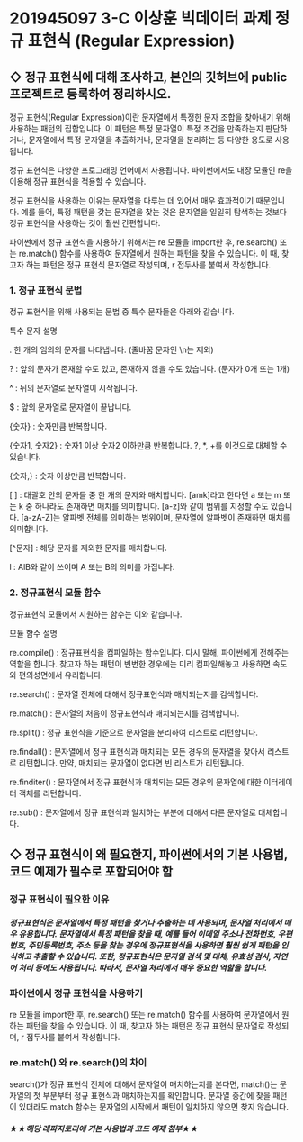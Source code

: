 # 201945097 3-C 이상훈 빅데이터 과제 정규 표현식 (Regular Expression)
<p></p><p></p>

<h2> ◇ 정규 표현식에 대해 조사하고, 본인의 깃허브에 public 프로젝트로 등록하여 정리하시오. </h2>
정규 표현식(Regular Expression)이란 문자열에서 특정한 문자 조합을 찾아내기 위해 사용하는 패턴의 집합입니다. 이 패턴은 특정 문자열이 특정 조건을 만족하는지 판단하거나, 문자열에서 특정 문자열을 추출하거나, 문자열을 분리하는 등 다양한 용도로 사용됩니다. 

정규 표현식은 다양한 프로그래밍 언어에서 사용됩니다. 파이썬에서도 내장 모듈인 re을 이용해 정규 표현식을 적용할 수 있습니다.

정규 표현식을 사용하는 이유는 문자열을 다루는 데 있어서 매우 효과적이기 때문입니다. 예를 들어, 특정 패턴을 갖는 문자열을 찾는 것은 문자열을 일일히 탐색하는 것보다 정규 표현식을 사용하는 것이 훨씬 간편합니다.

파이썬에서 정규 표현식을 사용하기 위해서는 re 모듈을 import한 후, re.search() 또는 re.match() 함수를 사용하여 문자열에서 원하는 패턴을 찾을 수 있습니다. 이 때, 찾고자 하는 패턴은 정규 표현식 문자열로 작성되며, r 접두사를 붙여서 작성합니다.

<h3> 1. 정규 표현식 문법</h3>
정규 표현식을 위해 사용되는 문법 중 특수 문자들은 아래와 같습니다.

특수 문자	설명 </p>
.	 한 개의 임의의 문자를 나타냅니다. (줄바꿈 문자인 \n는 제외)</p>
?	: 앞의 문자가 존재할 수도 있고, 존재하지 않을 수도 있습니다. (문자가 0개 또는 1개)</p>
^	: 뒤의 문자열로 문자열이 시작됩니다.</p>
$	: 앞의 문자열로 문자열이 끝납니다.</p>
{숫자} : 숫자만큼 반복합니다.</p>
{숫자1, 숫자2} : 숫자1 이상 숫자2 이하만큼 반복합니다. ?, *, +를 이것으로 대체할 수 있습니다.</p>
{숫자,}	: 숫자 이상만큼 반복합니다.</p>
[ ]	: 대괄호 안의 문자들 중 한 개의 문자와 매치합니다. [amk]라고 한다면 a 또는 m 또는 k 중 하나라도 존재하면 매치를 의미합니다. [a-z]와 같이 범위를 지정할 수도 있습니다. [a-zA-Z]는 알파벳 전체를 의미하는 범위이며, 문자열에 알파벳이 존재하면 매치를 의미합니다.</p>
[^문자]	: 해당 문자를 제외한 문자를 매치합니다.</p>
l :	AlB와 같이 쓰이며 A 또는 B의 의미를 가집니다.</p>
</p>


<h3> 2. 정규표현식 모듈 함수</h3>
정규표현식 모듈에서 지원하는 함수는 이와 같습니다.

모듈 함수	설명</p>
re.compile() : 정규표현식을 컴파일하는 함수입니다. 다시 말해, 파이썬에게 전해주는 역할을 합니다. 찾고자 하는 패턴이 빈번한 경우에는 미리 컴파일해놓고 사용하면 속도와 편의성면에서 유리합니다.</p>
re.search()	: 문자열 전체에 대해서 정규표현식과 매치되는지를 검색합니다.</p>
re.match() : 문자열의 처음이 정규표현식과 매치되는지를 검색합니다.</p>
re.split() : 정규 표현식을 기준으로 문자열을 분리하여 리스트로 리턴합니다.</p>
re.findall() : 문자열에서 정규 표현식과 매치되는 모든 경우의 문자열을 찾아서 리스트로 리턴합니다. 만약, 매치되는 문자열이 없다면 빈 리스트가 리턴됩니다.</p>
re.finditer() : 문자열에서 정규 표현식과 매치되는 모든 경우의 문자열에 대한 이터레이터 객체를 리턴합니다.</p>
re.sub() : 문자열에서 정규 표현식과 일치하는 부분에 대해서 다른 문자열로 대체합니다.</p>
</p>


<h2> ◇ 정규 표현식이 왜 필요한지, 파이썬에서의 기본 사용법, 코드 예제가 필수로 포함되어야 함 </h2>
<h3> 정규 표현식이 필요한 이유 </h3>
<h5> 정규표현식은 문자열에서 특정 패턴을 찾거나 추출하는 데 사용되며, 문자열 처리에서 매우 유용합니다. 문자열에서 특정 패턴을 찾을 때, 예를 들어 이메일 주소나 전화번호, 우편번호, 주민등록번호, 주소 등을 찾는 경우에 정규표현식을 사용하면 훨씬 쉽게 패턴을 인식하고 추출할 수 있습니다. 또한, 정규표현식은 문자열 검색 및 대체, 유효성 검사, 자연어 처리 등에도 사용됩니다. 따라서, 문자열 처리에서 매우 중요한 역할을 합니다. </h5> 

<h3>파이썬에서 정규 표현식을 사용하기 </h3>
re 모듈을 import한 후, re.search() 또는 re.match() 함수를 사용하여 문자열에서 원하는 패턴을 찾을 수 있습니다. 이 때, 찾고자 하는 패턴은 정규 표현식 문자열로 작성되며, r 접두사를 붙여서 작성합니다.

<h3> re.match() 와 re.search()의 차이</h3></p>
search()가 정규 표현식 전체에 대해서 문자열이 매치하는지를 본다면, match()는 문자열의 첫 부분부터 정규 표현식과 매치하는지를 확인합니다. 문자열 중간에 찾을 패턴이 있더라도 match 함수는 문자열의 시작에서 패턴이 일치하지 않으면 찾지 않습니다.


<h5> ★★해당 레파지토리에 기본 사용법과 코드 예제 첨부★★ </h5>


<p></p>
